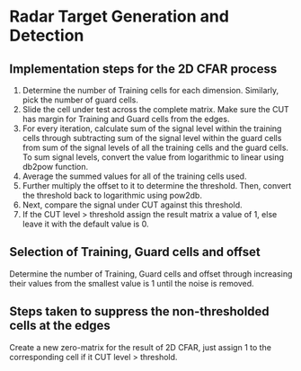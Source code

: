 # Radar Target Generation and Detection
## Implementation steps for the 2D CFAR process
 1. Determine the number of Training cells for each dimension. Similarly, pick the number of guard cells. 
 2. Slide the cell under test across the complete matrix. Make sure the CUT has margin for Training and Guard cells from the edges. 
 3. For every iteration, calculate sum of the signal level within the training cells through subtracting sum of the signal level within the guard cells from sum of the signal levels of all the training cells and the guard cells. To sum signal levels, convert the value from logarithmic to linear using db2pow function. 
 4. Average the summed values for all of the training cells used. 
 5. Further multiply the offset to it to determine the threshold. Then, convert the threshold back to logarithmic using pow2db. 
 6. Next, compare the signal under CUT against this threshold. 
 7. If the CUT level > threshold assign the result matrix a value of 1, else leave it with the default value is 0.

## Selection of Training, Guard cells and offset
 Determine the number of Training, Guard cells and offset through increasing their values from the smallest value is 1 until the noise is removed. 

## Steps taken to suppress the non-thresholded cells at the edges
 Create a new zero-matrix for the result of 2D CFAR, just assign 1 to the corresponding cell if it CUT level > threshold. 
 

